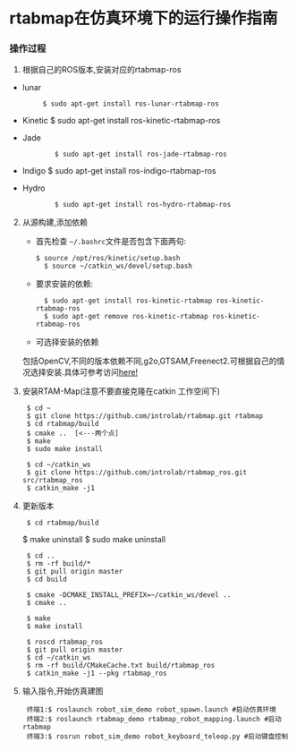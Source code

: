 # rtabmap在仿真环境下的运行操作指南
### 操作过程
1. 根据自己的ROS版本,安装对应的rtabmap-ros
 * lunar

			$ sudo apt-get install ros-lunar-rtabmap-ros
 * 	Kinetic
				$ sudo apt-get install ros-kinetic-rtabmap-ros
	
 * 	Jade

				$ sudo apt-get install ros-jade-rtabmap-ros
 * 	Indigo
				$ sudo apt-get install ros-indigo-rtabmap-ros
	
 * 	Hydro

				$ sudo apt-get install ros-hydro-rtabmap-ros
                      
2. 从源构建,添加依赖
	
    * 首先检查 `~/.bashrc`文件是否包含下面两句:
    	
      	  $ source /opt/ros/kinetic/setup.bash
			$ source ~/catkin_ws/devel/setup.bash
    * 要求安装的依赖:

			$ sudo apt-get install ros-kinetic-rtabmap ros-kinetic-rtabmap-ros
			$ sudo apt-get remove ros-kinetic-rtabmap ros-kinetic-rtabmap-ros

    * 可选择安装的依赖

	包括OpenCV,不同的版本依赖不同,g2o,GTSAM,Freenect2.可根据自己的情况选择安装.具体可参考访问[here!](https://github.com/introlab/rtabmap_ros#rtabmap_ros)
3. 安装RTAM-Map(注意不要直接克隆在catkin 工作空间下)

		$ cd ~
		$ git clone https://github.com/introlab/rtabmap.git rtabmap
		$ cd rtabmap/build
		$ cmake ..  [<---两个点]
		$ make
		$ sudo make install
        
        $ cd ~/catkin_ws
		$ git clone https://github.com/introlab/rtabmap_ros.git src/rtabmap_ros
		$ catkin_make -j1
4. 更新版本

		$ cd rtabmap/build
  	  $ make uninstall
   	 $ sudo make uninstall
     
		$ cd ..
        $ rm -rf build/*
		$ git pull origin master
		$ cd build
        
		$ cmake -DCMAKE_INSTALL_PREFIX=~/catkin_ws/devel ..
		$ cmake ..
        
		$ make
		$ make install
        
		$ roscd rtabmap_ros
		$ git pull origin master
		$ cd ~/catkin_ws
		$ rm -rf build/CMakeCache.txt build/rtabmap_ros
		$ catkin_make -j1 --pkg rtabmap_ros  
        
5. 输入指令,开始仿真建图

		终端1:$ roslaunch robot_sim_demo robot_spawn.launch #启动仿真环境
		终端2:$ roslaunch rtabmap_demo rtabmap_robot_mapping.launch #启动rtabmap
		终端3:$ rosrun robot_sim_demo robot_keyboard_teleop.py #启动键盘控制
	